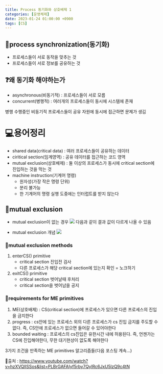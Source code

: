 ```yaml
---
title: Process 동기화와 상호배제 1
categories: [운영체제]
date: 2023-01-24 01:00:00 +0900
tags: [CS]
---
```


## 📌process synchronization(동기화)

- 프로세스들이 서로 동작을 맞추는 것
- 프로세스들이 서로 정보를 공유하는 것

## ❓왜 동기화 해야하는가

- asynchronous(비동기적) : 프로세스들이 서로 모름
- concurrent(병행적) : 여러개의 프로세스들이 동시에 시스템에 존재

병행 수행중인 비동기적 프로세스들이 공유 자원에 동시에 접근하면 문제가 생김

# 💻용어정리

- shared data(critical data) : 여러 프로세스들이 공유하는 데이터
- ciritical section(임계영역) : 공유 데이터를 접근하는 코드 영역
- mutual exclusion(상호배제) : 둘 이상의 프로세스가 동시에 critical section에 진입하는 것을 막는 것
- machine instruction(기계어 명령)
  - 원자성(가장 작은 명령 단위)
  - 분리 불가능
  - 한 기계어의 명령 실행 도중에는 인터럽트를 받지 않는다

## 📌mutual exclusion

- mutual exclusion이 없는 경우
  ![](https://velog.velcdn.com/images/wjdtmfgh/post/ad0f7824-3a1c-4337-8d43-22d1311f425e/image.png)
  다음과 같이 결과 값이 다르게 나올 수 있음

- mutual exclusion 개념
  ![](https://velog.velcdn.com/images/wjdtmfgh/post/f2a32bff-4b35-42e6-8cd4-b3164af82c6b/image.png)

### 📖mutual exclusion methods

1. enterCS() primitive
   - critical section 진입전 검사
   - 다른 프로세스가 해당 critical section에 있는지 확인 = 노크하기
2. exitCS() primitive
   - critical section 벗어날때 후처리
   - critical section을 벗어남을 공지

### 📖requirements for ME primitives

1. ME(상호배제) : CS(critical section)에 프로세스가 있으면 다른 프로세스의 진입을 금지한다
2. progress : cs안에 있는 프로세스 외의 다른 프로세스가 cs 진입 금지를 주도할 수 없다. 즉, CS안에 프로세스가 없으면 들어갈 수 있어야한다
3. bounded waiting : 프로세스의 cs진입은 유한시간 내에 허용된다. 즉, 언젠가는 CS에 진입해야한다, 무한 대기현상이 없도록 해야한다

3가지 조건을 만족하는 ME primitives 알고리즘들(다음 포스팅 계속...)

📮출처 : https://www.youtube.com/watch?v=hzXVQIlSSos&list=PLBrGAFAIyf5rby7QylRc6JxU5lzQ9c4tN
